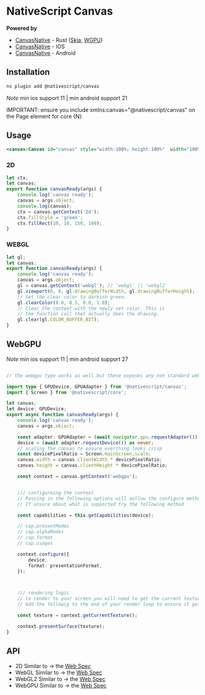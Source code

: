 # NativeScript Canvas

**Powered by**

- [CanvasNative](src-native/canvas-native) - Rust ([Skia](https://github.com/rust-skia/rust-skia), [WGPU](https://github.com/gfx-rs/wgpu))
- [CanvasNative](src-native/canvas-ios) - IOS
- [CanvasNative](src-native/canvas-android) - Android

## Installation

```bash
ns plugin add @nativescript/canvas
```

_Note_ min ios support 11 | min android support 21

IMPORTANT: ensure you include xmlns:canvas="@nativescript/canvas" on the Page element for core {N}

## Usage


```xml
<canvas:Canvas id="canvas" style="width:100%; height:100%"  width="100%" height="100%" ready="canvasReady"/>
```

### 2D

```typescript
let ctx;
let canvas;
export function canvasReady(args) {
	console.log('canvas ready');
	canvas = args.object;
	console.log(canvas);
	ctx = canvas.getContext('2d');
	ctx.fillStyle = 'green';
	ctx.fillRect(10, 10, 150, 100);
}
```


### WEBGL

```typescript
let gl;
let canvas;
export function canvasReady(args) {
	console.log('canvas ready');
	canvas = args.object;
	gl = canvas.getContext('webgl'); // 'webgl' || 'webgl2'
	gl.viewport(0, 0, gl.drawingBufferWidth, gl.drawingBufferHeight);
	// Set the clear color to darkish green.
	gl.clearColor(0.0, 0.5, 0.0, 1.0);
	// Clear the context with the newly set color. This is
	// the function call that actually does the drawing.
	gl.clear(gl.COLOR_BUFFER_BIT);
}
```

## WebGPU

_Note_ min ios support 11 | min android support 27

```typescript

// the webgpu type works as well but these exposes any non standard web api (native)

import type { GPUDevice, GPUAdapter } from '@nativescript/canvas';
import { Screen } from '@nativescript/core';

let canvas;
let device: GPUDevice;
export async function canvasReady(args) {
	console.log('canvas ready');
	canvas = args.object;

	const adapter: GPUAdapter = (await navigator.gpu.requestAdapter()) as never;
	device = (await adapter.requestDevice()) as never;
	// scaling the canvas to ensure everthing looks crisp
	const devicePixelRatio = Screen.mainScreen.scale;
	canvas.width = canvas.clientWidth * devicePixelRatio;
	canvas.height = canvas.clientHeight * devicePixelRatio;

	const context = canvas.getContext('webgpu');


	/// configureing the context
	// Passing in the following options will aollow the configure method to choose the best configs.
	// If unsure about what is supported try the following method

	const capabilities = this.getCapabilities(device);

	// cap.presentModes
	// cap.alphaModes
	// cap.format
	// cap.usages

	context.configure({
		device,
		format: presentationFormat,
	});



	/// rendering logic
	// to render to your screen you will need to get the current texture from the WebGPU context.
	// Add the followig to the end of your render loop to ensure it gets displayed.

	const texture = context.getCurrentTexture();

	context.presentSurface(texture);
}
```




## API

- 2D Similar to -> the [Web Spec](https://developer.mozilla.org/en-US/docs/Web/API/CanvasRenderingContext2D)
- WebGL Similar to -> the [Web Spec](https://developer.mozilla.org/en-US/docs/Web/API/WebGLRenderingContext)
- WebGL2 Similar to -> the [Web Spec](https://developer.mozilla.org/en-US/docs/Web/API/WebGL2RenderingContext)
- WebGPU Similar to -> the [Web Spec](https://developer.mozilla.org/en-US/docs/Web/API/WebGPU_API)
